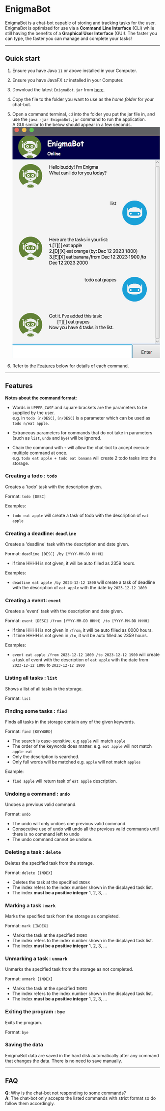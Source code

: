 # EnigmaBot

EnigmaBot is a chat-bot capable of storing and tracking tasks for the user. EnigmaBot is optimized for use via a **Command Line Interface** (CLI) while still having the benefits of a **Graphical User Interface** (GUI). The faster you can type, the faster you can manage and complete your tasks!

--------------------------------------------------------------------------------------------------------------------

## Quick start

1. Ensure you have Java `11` or above installed in your Computer.

1. Ensure you have JavaFX `17` installed in your Computer.

1. Download the latest `EnigmaBot.jar` from [here](https://github.com/Jonyxzx/ip/releases).

1. Copy the file to the folder you want to use as the _home folder_ for your chat-bot.

1. Open a command terminal, `cd` into the folder you put the jar file in, and use the `java -jar EnigmaBot.jar` command to run the application.<br>
   A GUI similar to the below should appear in a few seconds.<br>
   ![Ui](Ui.png)

1. Refer to the [Features](#features) below for details of each command.

--------------------------------------------------------------------------------------------------------------------

## Features 

**Notes about the command format:**<br>

* Words in `UPPER_CASE` and square brackets are the parameters to be supplied by the user.<br>
  e.g. in `todo [n/DESC]`, `[n/DESC]` is a parameter which can be used as `todo n/eat apple`.

* Extraneous parameters for commands that do not take in parameters (such as `list`, `undo` and `bye`) will be ignored.

* Chain the command with `+` will allow the chat-bot to accept execute multiple command at once.<br>
  e.g. `todo eat apple + todo eat banana` will create 2 todo tasks into the storage.

### Creating a todo : `todo`

Creates a 'todo' task with the description given.

Format: `todo [DESC]`

Examples:
* `todo eat apple` will create a task of todo with the description of `eat apple`

### Creating a deadline: `deadline`

Creates a 'deadline' task with the description and date given.

Format: `deadline [DESC] /by [YYYY-MM-DD HHHH]`

* if time HHHH is not given, it will be auto filled as 2359 hours.

Examples:
* `deadline eat apple /by 2023-12-12 1800` will create a task of deadline with the description of `eat apple` with the date by `2023-12-12 1800`

### Creating a event: `event`

Creates a 'event` task with the description and date given.

Format: `event [DESC] /from [YYYY-MM-DD HHHH] /to [YYYY-MM-DD HHHH]`

* if time HHHH is not given in `/from`, it will be auto filled as 0000 hours.
* if time HHHH is not given in `/to`, it will be auto filled as 2359 hours.

Examples:
* `event eat apple /from 2023-12-12 1800 /to 2023-12-12 1900` will create a task of event with the description of `eat apple` with the date from `2023-12-12 1800` to `2023-12-12 1900`

### Listing all tasks : `list`

Shows a list of all tasks in the storage.

Format: `list`

### Finding some tasks : `find`

Finds all tasks in the storage contain any of the given keywords.

Format: `find [KEYWORD]`

* The search is case-sensitive. e.g `apple` will match `apple`
* The order of the keywords does matter. e.g. `eat apple` will not match `apple eat`
* Only the description is searched.
* Only full words will be matched e.g. `apple` will not match `apples`

Example:
* `find apple` will return task of `eat apple` description.

### Undoing a command : `undo`

Undoes a previous valid command.

Format: `undo`

* The undo will only undoes one previous valid command.
* Consecutive use of undo will undo all the previous valid commands until there is no command left to undo
* The undo command cannot be undone.

### Deleting a task : `delete`

Deletes the specified task from the storage.

Format: `delete [INDEX]`

* Deletes the task at the specified `INDEX`
* The index refers to the index number shown in the displayed task list.
* The index **must be a positive integer** 1, 2, 3, …​

### Marking a task : `mark`

Marks the specified task from the storage as completed.

Format: `mark [INDEX]`

* Marks the task at the specified `INDEX`
* The index refers to the index number shown in the displayed task list.
* The index **must be a positive integer** 1, 2, 3, …​

### Unmarking a task : `unmark`

Unmarks the specified task from the storage as not completed.

Format: `unmark [INDEX]`

* Marks the task at the specified `INDEX`
* The index refers to the index number shown in the displayed task list.
* The index **must be a positive integer** 1, 2, 3, …​

### Exiting the program : `bye`

Exits the program.

Format: `bye`

### Saving the data

EnigmaBot data are saved in the hard disk automatically after any command that changes the data. There is no need to save manually.

--------------------------------------------------------------------------------------------------------------------

## FAQ

**Q**: Why is the chat-bot not responding to some commands?<br>
**A**: The chat-bot only accepts the listed commands with strict format so do follow them accordingly.
